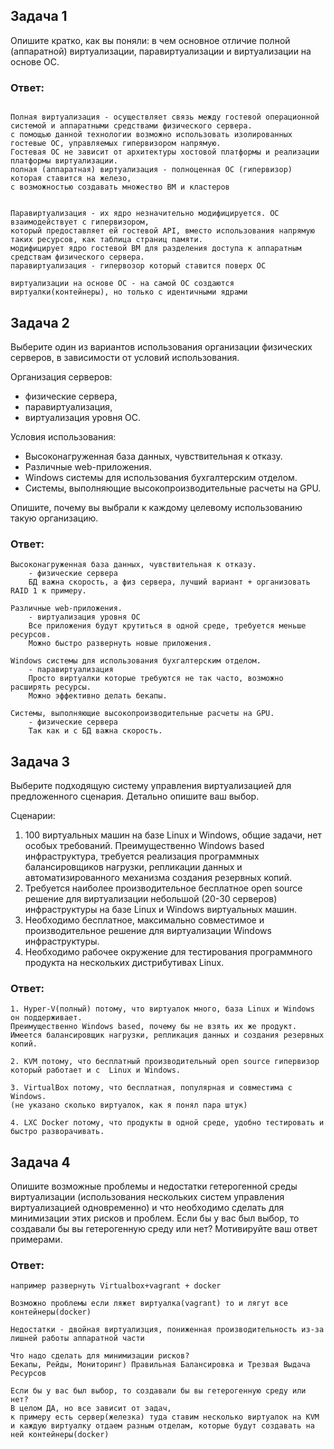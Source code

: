 ## Задача 1

Опишите кратко, как вы поняли: в чем основное отличие полной (аппаратной) виртуализации, паравиртуализации и виртуализации на основе ОС.

### Ответ:
```text

Полная виртуализация - осуществляет связь между гостевой операционной системой и аппаратными средствами физического сервера.
с помощью данной технологии возможно использовать изолированных гостевые ОС, управляемых гипервизором напрямую.
Гостевая ОС не зависит от архитектуры хостовой платформы и реализации платформы виртуализации.
полная (аппаратная) виртуализация - полноценная ОС (гипервизор) которая ставится на железо,
с возможностью создавать множество ВМ и кластеров


Паравиртуализация - их ядро незначительно модифицируется. ОС взаимодействует с гипервизором,
который предоставляет ей гостевой API, вместо использования напрямую таких ресурсов, как таблица страниц памяти.
модифицирует ядро гостевой ВМ для разделения доступа к аппаратным средствам физического сервера.
паравиртуализация - гипервозор который ставится поверх ОС

виртуализации на основе ОС - на самой ОС создаются виртуалки(контейнеры), но только с идентичными ядрами
```

## Задача 2

Выберите один из вариантов использования организации физических серверов, в зависимости от условий использования.

Организация серверов:
- физические сервера,
- паравиртуализация,
- виртуализация уровня ОС.

Условия использования:
- Высоконагруженная база данных, чувствительная к отказу.
- Различные web-приложения.
- Windows системы для использования бухгалтерским отделом.
- Системы, выполняющие высокопроизводительные расчеты на GPU.

Опишите, почему вы выбрали к каждому целевому использованию такую организацию.

### Ответ:
```text
Высоконагруженная база данных, чувствительная к отказу.
    - физические сервера
    БД важна скорость, а физ сервера, лучший вариант + организовать RAID 1 к примеру. 

Различные web-приложения.
    - виртуализация уровня ОС
    Все приложения будут крутиться в одной среде, требуется меньше ресурсов.
    Можно быстро развернуть новые приложения.
    
Windows системы для использования бухгалтерским отделом.
    - паравиртуализация
    Просто виртуалки которые требуются не так часто, возможно расширять ресурсы.
    Можно эффективно делать бекапы.

Системы, выполняющие высокопроизводительные расчеты на GPU.
    - физические сервера
    Так как и с БД важна скорость.
```

## Задача 3

Выберите подходящую систему управления виртуализацией для предложенного сценария. Детально опишите ваш выбор.

Сценарии:

1. 100 виртуальных машин на базе Linux и Windows, общие задачи, нет особых требований. Преимущественно Windows based инфраструктура, требуется реализация программных балансировщиков нагрузки, репликации данных и автоматизированного механизма создания резервных копий.
2. Требуется наиболее производительное бесплатное open source решение для виртуализации небольшой (20-30 серверов) инфраструктуры на базе Linux и Windows виртуальных машин.
3. Необходимо бесплатное, максимально совместимое и производительное решение для виртуализации Windows инфраструктуры.
4. Необходимо рабочее окружение для тестирования программного продукта на нескольких дистрибутивах Linux.

### Ответ:
```text
1. Hyper-V(полный) потому, что виртуалок много, база Linux и Windows он поддерживает.
Преимущественно Windows based, почему бы не взять их же продукт.
Имеется балансировщик нагрузки, репликация данных и создания резервных копий.

2. KVM потому, что бесплатный производительный open source гипервизор который работает и с  Linux и Windows.

3. VirtualBox потому, что бесплатная, популярная и совместима с Windows.
(не указано сколько виртуалок, как я понял пара штук)

4. LXC Docker потому, что продукты в одной среде, удобно тестировать и быстро разворачивать.
```

## Задача 4

Опишите возможные проблемы и недостатки гетерогенной среды виртуализации (использования нескольких систем управления виртуализацией одновременно) и что необходимо сделать для минимизации этих рисков и проблем. Если бы у вас был выбор, то создавали бы вы гетерогенную среду или нет? Мотивируйте ваш ответ примерами.

### Ответ:
```text
например развернуть Virtualbox+vagrant + docker

Возможно проблемы если ляжет виртуалка(vagrant) то и лягут все контейнеры(docker)

Недостатки - двойная виртуализция, пониженная производительность из-за лишней работы аппаратной части

Что надо сделать для минимизации рисков?
Бекапы, Рейды, Мониторинг) Правильная Балансировка и Трезвая Выдача Ресурсов

Если бы у вас был выбор, то создавали бы вы гетерогенную среду или нет? 
В целом ДА, но все зависит от задач,
к примеру есть сервер(железка) туда ставим несколько виртуалок на KVM
и каждую виртуалку отдаем разным отделам, которые будут создавать на ней контейнеры(docker)
```
